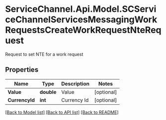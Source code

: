 # ServiceChannel.Api.Model.SCServiceChannelServicesMessagingWorkRequestsCreateWorkRequestNteRequest
Request to set NTE for a work request

## Properties

Name | Type | Description | Notes
------------ | ------------- | ------------- | -------------
**Value** | **double** | Value | [optional] 
**CurrencyId** | **int** | Currency Id | [optional] 

[[Back to Model list]](../README.md#documentation-for-models) [[Back to API list]](../README.md#documentation-for-api-endpoints) [[Back to README]](../README.md)

